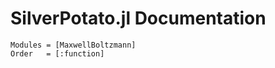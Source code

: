 # SilverPotato.jl Documentation

```@autodocs
Modules = [MaxwellBoltzmann]
Order   = [:function]
```
